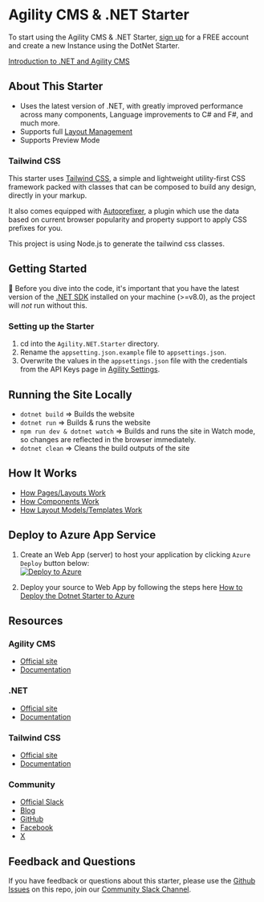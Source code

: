 # Agility CMS & .NET Starter

To start using the Agility CMS & .NET Starter, [sign up](https://agilitycms.com/free) for a FREE account and create a new Instance using the DotNet Starter.

[Introduction to .NET and Agility CMS](https://agilitycms.com/docs/dotNet)

## About This Starter

- Uses the latest version of .NET, with greatly improved performance across many components, Language improvements to C# and F#, and much more.
- Supports full [Layout Management](https://agilitycms.com/docs/overview/layout-management)
- Supports Preview Mode

### Tailwind CSS

This starter uses [Tailwind CSS](https://tailwindcss.com/), a simple and lightweight utility-first CSS framework packed with classes that can be composed to build any design, directly in your markup.

It also comes equipped with [Autoprefixer](https://www.npmjs.com/package/autoprefixer), a plugin which use the data based on current browser popularity and property support to apply CSS prefixes for you.

This project is using Node.js to generate the tailwind css classes.

## Getting Started

🚨 Before you dive into the code, it's important that you have the latest version of the [.NET SDK](https://dotnet.microsoft.com/download) installed on your machine (>=v8.0), as the project will _not_ run without this.

### Setting up the Starter

1. cd into the `Agility.NET.Starter` directory.
2. Rename the `appsetting.json.example` file to `appsettings.json`.
3. Overwrite the values in the `appsettings.json` file with the credentials from the API Keys page in [Agility Settings](https://app.agilitycms.com/settings/apikeys).

## Running the Site Locally

- `dotnet build` => Builds the website
- `dotnet run` => Builds & runs the website
- `npm run dev & dotnet watch` => Builds and runs the site in Watch mode, so changes are reflected in the browser immediately.
- `dotnet clean` => Cleans the build outputs of the site

## How It Works

- [How Pages/Layouts Work](https://agilitycms.com/docs/dotNet/how-pages-work-in-net)
- [How Components Work](https://agilitycms.com/docs/dotNet/how-page-modules-work-in-net)
- [How Layout Models/Templates Work](https://agilitycms.com/docs/dotNet/how-layout-models-work-in-net)

## Deploy to Azure App Service

1. Create an Web App (server) to host your application by clicking `Azure Deploy` button below: <br/>
   [![Deploy to Azure](https://aka.ms/deploytoazurebutton)](https://portal.azure.com/#create/Microsoft.Template/uri/https%3A%2F%2Fraw.githubusercontent.com%2Fagility%2Fagilitycms-dotnet-starter%2Fmain%2FAgility.NET.Starter%2Fazuredeploy.json)

2. Deploy your source to Web App by following the steps here [How to Deploy the Dotnet Starter to Azure](https://agilitycms.com/docs/dotNet/deploy-net-site-to-azure)

## Resources

### Agility CMS

- [Official site](https://agilitycms.com)
- [Documentation](https://agilitycms.com/docs)

### .NET

- [Official site](https://dotnet.microsoft.com/)
- [Documentation](https://docs.microsoft.com/en-us/dotnet/)

### Tailwind CSS

- [Official site](http://tailwindcss.com/)
- [Documentation](http://tailwindcss.com/docs)

### Community

- [Official Slack](https://agilitycms.com/join-slack)
- [Blog](https://agilitycms.com/resources/posts)
- [GitHub](https://github.com/agility)
- [Facebook](https://www.facebook.com/AgilityCMS/)
- [X](https://x.com/AgilityCMS)

## Feedback and Questions

If you have feedback or questions about this starter, please use the [Github Issues](https://github.com/agility/agilitycms-dotnet-starter/issues) on this repo, join our [Community Slack Channel](https://agilitycms.com/join-slack).
